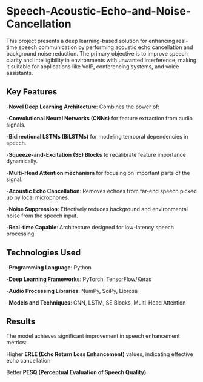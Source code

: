 # Speech-Acoustic-Echo-and-Noise-Cancellation

This project presents a deep learning-based solution for enhancing real-time speech communication by performing acoustic echo cancellation and background noise reduction. The primary objective is to improve speech clarity and intelligibility in environments with unwanted interference, making it suitable for applications like VoIP, conferencing systems, and voice assistants.


## Key Features
-**Novel Deep Learning Architecture**: Combines the power of:

-**Convolutional Neural Networks (CNNs)** for feature extraction from audio signals.

-**Bidirectional LSTMs (BiLSTMs)** for modeling temporal dependencies in speech.

-**Squeeze-and-Excitation (SE) Blocks** to recalibrate feature importance dynamically.

-**Multi-Head Attention mechanism** for focusing on important parts of the signal.

-**Acoustic Echo Cancellation**: Removes echoes from far-end speech picked up by local microphones.

-**Noise Suppression**: Effectively reduces background and environmental noise from the speech input.

-**Real-time Capable**: Architecture designed for low-latency speech processing.


## Technologies Used

-**Programming Language**: Python

-**Deep Learning Frameworks**: PyTorch, TensorFlow/Keras

-**Audio Processing Libraries**: NumPy, SciPy, Librosa

-**Models and Techniques**: CNN, LSTM, SE Blocks, Multi-Head Attention



## Results
The model achieves significant improvement in speech enhancement metrics:

Higher **ERLE (Echo Return Loss Enhancement)** values, indicating effective echo cancellation

Better **PESQ (Perceptual Evaluation of Speech Quality)**
